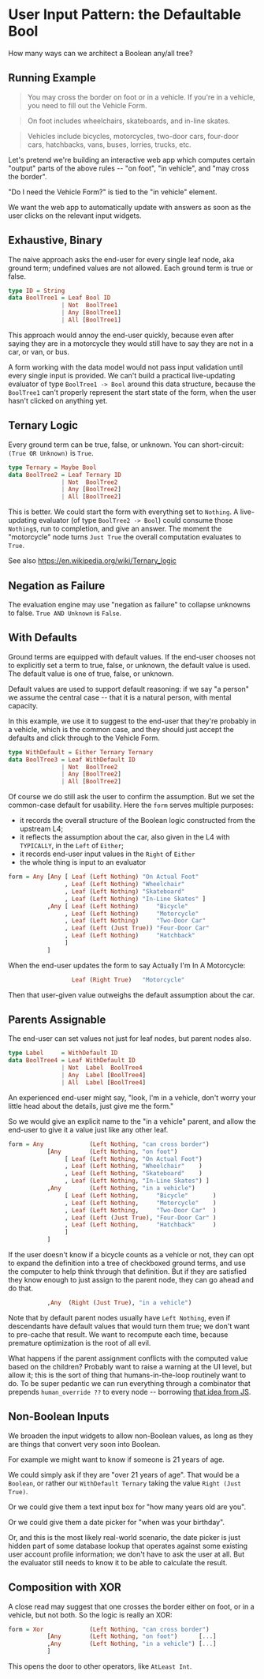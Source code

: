 # User Input Pattern: the Defaultable Bool

How many ways can we architect a Boolean any/all tree?

## Running Example

> You may cross the border on foot or in a vehicle. If you're in a vehicle, you need to fill out the Vehicle Form.

> On foot includes wheelchairs, skateboards, and in-line skates.

> Vehicles include bicycles, motorcycles, two-door cars, four-door cars, hatchbacks, vans, buses, lorries, trucks, etc.

Let's pretend we're building an interactive web app which computes
certain "output" parts of the above rules -- "on foot", "in vehicle",
and "may cross the border".

"Do I need the Vehicle Form?" is tied to the "in vehicle" element.

We want the web app to automatically update with answers as soon as
the user clicks on the relevant input widgets.

## Exhaustive, Binary

The naive approach asks the end-user for every single leaf node, aka
ground term; undefined values are not allowed. Each ground term is
true or false.

```haskell
type ID = String
data BoolTree1 = Leaf Bool ID
               | Not  BoolTree1
	           | Any [BoolTree1]
	           | All [BoolTree1]
```

This approach would annoy the end-user quickly, because even after
saying they are in a motorcycle they would still have to say they are
not in a car, or van, or bus.

A form working with the data model would not pass input validation
until every single input is provided. We can't build a practical
live-updating evaluator of type `BoolTree1 -> Bool` around this data
structure, because the `BoolTree1` can't properly represent the start
state of the form, when the user hasn't clicked on anything yet.

## Ternary Logic

Every ground term can be true, false, or unknown. You can
short-circuit: `(True OR Unknown)` is `True`.

```haskell
type Ternary = Maybe Bool
data BoolTree2 = Leaf Ternary ID
               | Not  BoolTree2
	           | Any [BoolTree2]
	           | All [BoolTree2]
```

This is better. We could start the form with everything set to
`Nothing`. A live-updating evaluator (of type `BoolTree2 -> Bool`)
could consume those `Nothing`s, run to completion, and give an answer.
The moment the "motorcycle" node turns `Just True` the overall
computation evaluates to `True`.

See also https://en.wikipedia.org/wiki/Ternary_logic

## Negation as Failure

The evaluation engine may use "negation as failure" to collapse unknowns to false. `True AND Unknown` is `False`.

## With Defaults

Ground terms are equipped with default values. If the end-user chooses
not to explicitly set a term to true, false, or unknown, the default
value is used. The default value is one of true, false, or unknown.

Default values are used to support default reasoning: if we say "a
person" we assume the central case -- that it is a natural person,
with mental capacity.

In this example, we use it to suggest to the end-user that they're
probably in a vehicle, which is the common case, and they should just
accept the defaults and click through to the Vehicle Form.

```haskell
type WithDefault = Either Ternary Ternary
data BoolTree3 = Leaf WithDefault ID
               | Not  BoolTree2
	           | Any [BoolTree2]
	           | All [BoolTree2]
```

Of course we do still ask the user to confirm the assumption. But we
set the common-case default for usability. Here the `form` serves
multiple purposes:

- it records the overall structure of the Boolean logic constructed from the upstream L4;
- it reflects the assumption about the car, also given in the L4 with `TYPICALLY`, in the `Left` of `Either`;
- it records end-user input values in the `Right` of `Either`
- the whole thing is input to an evaluator

```haskell
form = Any [Any [ Leaf (Left Nothing) "On Actual Foot"
                , Leaf (Left Nothing) "Wheelchair"
                , Leaf (Left Nothing) "Skateboard"
                , Leaf (Left Nothing) "In-Line Skates" ]
	       ,Any [ Leaf (Left Nothing)     "Bicycle"
                , Leaf (Left Nothing)     "Motorcycle"
                , Leaf (Left Nothing)     "Two-Door Car"
                , Leaf (Left (Just True)) "Four-Door Car"
                , Leaf (Left Nothing)     "Hatchback"
				]
	       ]
```

When the end-user updates the form to say Actually I'm In A Motorcycle:

```haskell
                  Leaf (Right True)   "Motorcycle"
```

Then that user-given value outweighs the default assumption about the car.

## Parents Assignable

The end-user can set values not just for leaf nodes, but parent nodes also.

```haskell
type Label     = WithDefault ID
data BoolTree4 = Leaf WithDefault ID
               | Not  Label  BoolTree4
               | Any  Label [BoolTree4]
               | All  Label [BoolTree4]
```

An experienced end-user might say, "look, I'm in a vehicle, don't
worry your little head about the details, just give me the form."

So we would give an explicit name to the "in a vehicle" parent, and
allow the end-user to give it a value just like any other leaf.

```haskell
form = Any             (Left Nothing, "can cross border")
           [Any        (Left Nothing, "on foot")
                [ Leaf (Left Nothing, "On Actual Foot")
                , Leaf (Left Nothing, "Wheelchair"    )
                , Leaf (Left Nothing, "Skateboard"    )
                , Leaf (Left Nothing, "In-Line Skates") ]
           ,Any        (Left Nothing, "in a vehicle")
                [ Leaf (Left Nothing,     "Bicycle"       )
                , Leaf (Left Nothing,     "Motorcycle"    )
                , Leaf (Left Nothing,     "Two-Door Car"  )
                , Leaf (Left (Just True), "Four-Door Car" )
                , Leaf (Left Nothing,     "Hatchback"     )
                ]
	       ]
```

If the user doesn't know if a bicycle counts as a vehicle or not, they
can opt to expand the definition into a tree of checkboxed ground
terms, and use the computer to help think through that definition. But
if they are satisfied they know enough to just assign to the parent
node, they can go ahead and do that.

```haskell
	       ,Any  (Right (Just True), "in a vehicle")
```

Note that by default parent nodes usually have `Left Nothing`, even if
descendants have default values that would turn them true; we don't
want to pre-cache that result. We want to recompute each time, because
premature optimization is the root of all evil.

What happens if the parent assignment conflicts with the computed
value based on the children? Probably want to raise a warning at the
UI level, but allow it; this is the sort of thing that
humans-in-the-loop routinely want to do. To be super pedantic we can
run everything through a combinator that prepends `human_override ??`
to every node -- borrowing [that idea from JS](https://developer.mozilla.org/en-US/docs/Web/JavaScript/Reference/Operators/Nullish_coalescing).

## Non-Boolean Inputs

We broaden the input widgets to allow non-Boolean values, as long as
they are things that convert very soon into Boolean.

For example we might want to know if someone is 21 years of age.

We could simply ask if they are "over 21 years of age". That would be
a `Boolean`, or rather our `WithDefault Ternary` taking the value `Right (Just True)`.

Or we could give them a text input box for "how many years old are you".

Or we could give them a date picker for "when was your birthday".

Or, and this is the most likely real-world scenario, the date picker
is just hidden part of some database lookup that operates against some
existing user account profile information; we don't have to ask the
user at all. But the evaluator still needs to know it to be able to
calculate the result.

## Composition with XOR

A close read may suggest that one crosses the border either on foot, or in a vehicle, but not both. So the logic is really an XOR:

```haskell
form = Xor             (Left Nothing, "can cross border")
           [Any        (Left Nothing, "on foot")      [...]
           ,Any        (Left Nothing, "in a vehicle") [...]
	       ]
```

This opens the door to other operators, like `AtLeast Int`.
